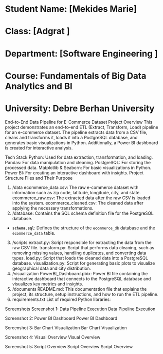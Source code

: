 # Student Name: [Mekides Marie]
# Class: [Adgrat ]
# Department: [Software Engineering ]
# Course: Fundamentals of Big Data Analytics and BI
# University: Debre Berhan University
End-to-End Data Pipeline for E-Commerce Dataset
Project Overview
This project demonstrates an end-to-end ETL (Extract, Transform, Load) pipeline for an e-commerce dataset. The pipeline extracts data from a CSV file, cleans and transforms it, loads it into a PostgreSQL database, and generates basic visualizations in Python. Additionally, a Power BI dashboard is created for interactive analysis.

Tech Stack
Python: Used for data extraction, transformation, and loading.
Pandas: For data manipulation and cleaning.
PostgreSQL: For storing the processed data.
Matplotlib & Seaborn: For basic visualizations in Python.
Power BI: For creating an interactive dashboard with insights.
Project Structure
Files and Their Purpose
1. /data
ecommerce_data.csv: The raw e-commerce dataset with information such as zip code, latitude, longitude, city, and state.
ecommerce_raw.csv: The extracted data after the raw CSV is loaded into the system.
ecommerce_cleaned.csv: The cleaned data after applying the necessary transformations.
2. /database: Contains the SQL schema definition file for the PostgreSQL database.
- **`schema.sql`**: Defines the structure of the `ecommerce_db` database and the `ecommerce_data` table.
3. /scripts
extract.py: Script responsible for extracting the data from the raw CSV file.
transform.py: Script that performs data cleaning, such as removing missing values, handling duplicates, and converting data types.
load.py: Script that loads the cleaned data into a PostgreSQL database.
visualization.py: Script for generating basic plots to visualize geographical data and city distribution.
4. /visualization
PowerBI_Dashboard.pbix: Power BI file containing the interactive dashboard that connects to the PostgreSQL database and visualizes key metrics and insights.
5. /documents
README.md: This documentation file that explains the project, its structure, setup instructions, and how to run the ETL pipeline.
5. requirements.txt
List of required Python libraries:

Screenshots
Screenshot 1: Data Pipeline Execution
Data Pipeline Execution

Screenshot 2: Power BI Dashboard
Power BI Dashboard

Screenshot 3: Bar Chart Visualization
Bar Chart Visualization

Screenshot 4: Visual Overview
Visual Overview

Screenshot 5: Script Overview
Script Overview Script Overview
